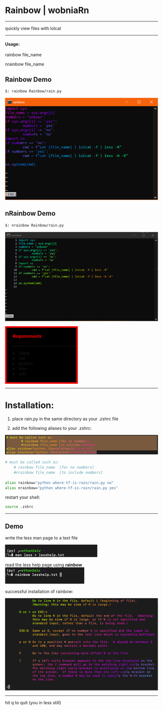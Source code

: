 # Rainbow | wobniaRn
<hr>
quickly view files with lolcat
<hr>
<h4>Usage:</h4>

<div style="font-size: 14px">
rainbow file_name

nrainbow file_name
</div>


## Rainbow Demo
```sh
$: rainbow Rainbow/rain.py
```


![Image rainbow source](screenshots/screenshot1.PNG)


## nRainbow Demo
```sh
$: nrainbow Rainbow/rain.py
```


![Image rainbow source](screenshots/screenshot2.png)

<div style="background-color: black; padding-left: 20px; padding-bottom: 20px; width: 15em; border-style: solid; border-width: 5px; border-color: red">
<h5 style="color: red;">Requirements</h5>
<hr style="color: red; color: red; background-color: red: height: 5px">
<bl>
<li>lolcat</li>
<li>cat</li>
<li>python</li>
<li>less</li>
<li>zsh</li>
</bl>
</div>


<hr>

<h1>Installation:</h1>

1. place rain.py in the same directory as your .zshrc file

2. add the following aliases to your .zshrc:


![Image Alt Text](screenshots/aliass.png)

```sh
# must be called such as:
	# rainbow file_name  [for no numbers]
	#nrainbow file_name  [to include numbers]

alias rainbow="python where-tf-is-rain/rain.py no"
alias nrainbow="python where-tf-is-rain/rain.py yes"
```

restart your shell:
```sh
source .zshrc
```
<hr>
<h2>Demo</h2>
write the less man page to a text file

![Image less help](screenshots/lesshelp.png)

read the less help page using <b>rainbow</b>
![Image rainbow go](screenshots/rainbowgo.png)

successful installation of rainbow:

![Image rainbow ran](screenshots/rainbowran.png)

<hr>

hit q to quit (you in less still)
